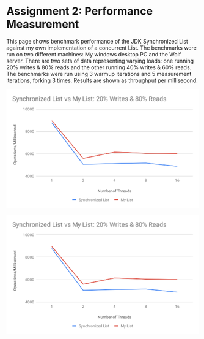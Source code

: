 # Assignment 2: Performance Measurement

This page shows benchmark performance of the JDK Synchronized List against my own implementation of a concurrent List.
The benchmarks were run on two different machines: My windows desktop PC and the Wolf server.
There are two sets of data representing varying loads: one running 20% writes & 80% reads and the other running 40% writes & 60% reads.
The benchmarks were run using 3 warmup iterations and 5 measurement iterations, forking 3 times.
Results are shown as throughput per millisecond.

![Synchronized List vs My List: 20 percent writes and 80 percent reads](./20.svg)

![Synchronized List vs My List: 40 percent writes and 60 percent reads](./20.svg)